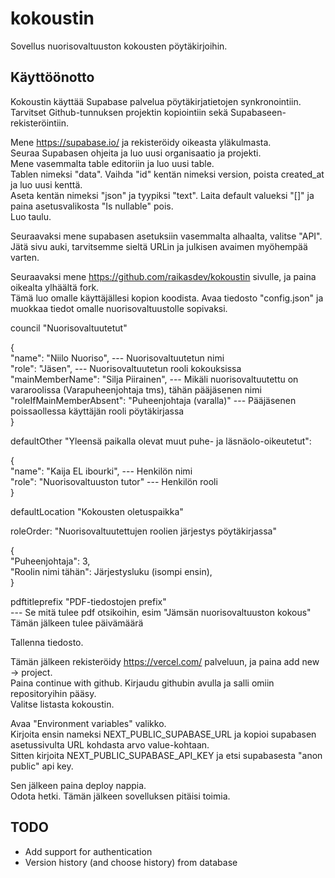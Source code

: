 # kokoustin

Sovellus nuorisovaltuuston kokousten pöytäkirjoihin.

## Käyttöönotto

Kokoustin käyttää Supabase palvelua pöytäkirjatietojen synkronointiin.\
Tarvitset Github-tunnuksen projektin kopiointiin sekä Supabaseen-rekisteröintiin.

Mene <https://supabase.io/> ja rekisteröidy oikeasta yläkulmasta.\
Seuraa Supabasen ohjeita ja luo uusi organisaatio ja projekti.\
Mene vasemmalta table editoriin ja luo uusi table.\
Tablen nimeksi "data". Vaihda "id" kentän nimeksi version, poista created_at ja luo uusi kenttä.\
Aseta kentän nimeksi "json" ja tyypiksi "text". Laita default valueksi "[]" ja paina asetusvalikosta "Is nullable" pois.\
Luo taulu.

Seuraavaksi mene supabasen asetuksiin vasemmalta alhaalta, valitse "API".\
Jätä sivu auki, tarvitsemme sieltä URLin ja julkisen avaimen myöhempää varten.

Seuraavaksi mene <https://github.com/raikasdev/kokoustin> sivulle, ja paina oikealta ylhäältä fork.\
Tämä luo omalle käyttäjällesi kopion koodista. Avaa tiedosto "config.json" ja muokkaa tiedot omalle nuorisovaltuustolle sopivaksi.

council "Nuorisovaltuutetut"

{\
  "name": "Niilo Nuoriso",                              --- Nuorisovaltuutetun nimi\
  "role": "Jäsen",                                      --- Nuorisovaltuutetun rooli kokouksissa\
  "mainMemberName": "Silja Piirainen",                  --- Mikäli nuorisovaltuutettu on vararoolissa (Varapuheenjohtaja tms), tähän pääjäsenen nimi\
  "roleIfMainMemberAbsent": "Puheenjohtaja (varalla)"   --- Pääjäsenen poissaollessa käyttäjän rooli pöytäkirjassa\
}

defaultOther "Yleensä paikalla olevat muut puhe- ja läsnäolo-oikeutetut":

{\
  "name": "Kaija EL ibourki",        --- Henkilön nimi\
  "role": "Nuorisovaltuuston tutor"  --- Henkilön rooli\
}

defaultLocation "Kokousten oletuspaikka"

roleOrder: "Nuorisovaltuutettujen roolien järjestys pöytäkirjassa"

{\
  "Puheenjohtaja": 3,\
  "Roolin nimi tähän": Järjestysluku (isompi ensin),\
}

pdftitleprefix "PDF-tiedostojen prefix"\
--- Se mitä tulee pdf otsikoihin, esim "Jämsän nuorisovaltuuston kokous" Tämän jälkeen tulee päivämäärä

Tallenna tiedosto.

Tämän jälkeen rekisteröidy <https://vercel.com/> palveluun, ja paina add new -> project.\
Paina continue with github. Kirjaudu githubin avulla ja salli omiin repositoryihin pääsy.\
Valitse listasta kokoustin.

Avaa "Environment variables" valikko.\
Kirjoita ensin nameksi NEXT_PUBLIC_SUPABASE_URL ja kopioi supabasen asetussivulta URL kohdasta arvo value-kohtaan.\
Sitten kirjoita NEXT_PUBLIC_SUPABASE_API_KEY ja etsi supabasesta "anon public" api key.

Sen jälkeen paina deploy nappia.\
Odota hetki. Tämän jälkeen sovelluksen pitäisi toimia.

## TODO

- Add support for authentication
- Version history (and choose history) from database

